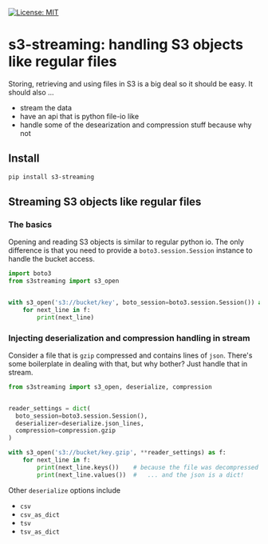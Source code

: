 [![License: MIT](https://img.shields.io/badge/License-MIT-yellow.svg)](https://opensource.org/licenses/MIT)

# s3-streaming: handling S3 objects like regular files
Storing, retrieving and using files in S3 is a big deal so it should be easy. It should also ...
* stream the data
* have an api that is python file-io like
* handle some of the desearization and compression stuff because why not
 
## Install

```bash
pip install s3-streaming
```

## Streaming S3 objects like regular files

### The basics
Opening and reading S3 objects is similar to regular python io. The only difference is that you need to provide a 
`boto3.session.Session` instance to handle the bucket access. 

```python
import boto3
from s3streaming import s3_open


with s3_open('s3://bucket/key', boto_session=boto3.session.Session()) as f:
    for next_line in f:
        print(next_line)
```

### Injecting deserialization and compression handling in stream
Consider a file that is `gzip` compressed and contains lines of `json`. There's some boilerplate in dealing with that,
but why bother? Just handle that in stream.

```python
from s3streaming import s3_open, deserialize, compression


reader_settings = dict(
  boto_session=boto3.session.Session(),
  deserializer=deserialize.json_lines, 
  compression=compression.gzip
)

with s3_open('s3://bucket/key.gzip', **reader_settings) as f:
    for next_line in f:
        print(next_line.keys())    # because the file was decompressed ...
        print(next_line.values())  #   ... and the json is a dict!

```

Other `deserialize` options include 
* `csv`
* `csv_as_dict`
* `tsv`
* `tsv_as_dict`
